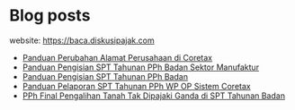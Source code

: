 # Blog posts

website: https://baca.diskusipajak.com

<!-- BLOG-POST-LIST:START -->
- [Panduan Perubahan Alamat Perusahaan di Coretax](https://baca.diskusipajak.com/panduan-perubahan-alamat-perusahaan-di-coretax/)
- [Panduan Pengisian SPT Tahunan PPh Badan Sektor Manufaktur](https://baca.diskusipajak.com/panduan-pengisian-spt-tahunan-pph-badan-sektor-manufaktur/)
- [Panduan Pengisian SPT Tahunan PPh Badan](https://baca.diskusipajak.com/panduan-pengisian-spt-tahunan-pph-badan/)
- [Panduan Pelaporan SPT Tahunan PPh WP OP Sistem Coretax](https://baca.diskusipajak.com/panduan-pelaporan-spt-tahunan-pph-wp-op-sistem-coretax/)
- [PPh Final Pengalihan Tanah Tak Dipajaki Ganda di SPT Tahunan Badan](https://baca.diskusipajak.com/pph-final-pengalihan-tanah-tak-dipajaki-ganda-di-spt-tahunan-badan/)
<!-- BLOG-POST-LIST:END -->

<!--
**kelaspajak/kelaspajak** is a ✨ _special_ ✨ repository because its `README.md` (this file) appears on your GitHub profile.

Here are some ideas to get you started:

- 🔭 I’m currently working on ...
- 🌱 I’m currently learning ...
- 👯 I’m looking to collaborate on ...
- 🤔 I’m looking for help with ...
- 💬 Ask me about ...
- 📫 How to reach me: ...
- 😄 Pronouns: ...
- ⚡ Fun fact: ...
-->
